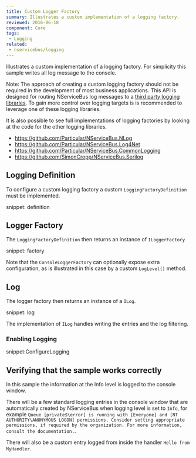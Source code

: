 ```yaml
---
title: Custom Logger Factory
summary: Illustrates a custom implementation of a logging factory.
reviewed: 2016-06-18
component: Core
tags:
 - Logging
related:
 - nservicebus/logging
---
```



Illustrates a custom implementation of a logging factory. For simplicity this sample writes all log message to the console.

Note: The approach of creating a custom logging factory should not be required in the development of most business applications. This API is designed for routing NServiceBus log messages to a [third party logging libraries](/platform/extensions.md#logging). To gain more control over logging targets is is recommended to leverage one of these logging libraries.

It is also possible to see full implementations of logging factories by looking at the code for the other logging libraries.

 * https://github.com/Particular/NServiceBus.NLog
 * https://github.com/Particular/NServiceBus.Log4Net
 * https://github.com/Particular/NServiceBus.CommonLogging
 * https://github.com/SimonCropp/NServiceBus.Serilog


## Logging Definition

To configure a custom logging factory a custom `LoggingFactoryDefinition` must be implemented.

snippet: definition


## Logger Factory

The `LoggingFactoryDefinition` then returns an instance of `ILoggerFactory`

snippet: factory

Note that the `ConsoleLoggerFactory` can optionally expose extra configuration, as is illustrated in this case by a custom `LogLevel()` method.


## Log

The logger factory then returns an instance of a `ILog`.

snippet: log

The implementation of `ILog` handles writing the entries and the log filtering.


### Enabling Logging

snippet:ConfigureLogging


## Verifying that the sample works correctly

In this sample the information at the Info level is logged to the console window.

There will be a few standard logging entries in the console window that are automatically created by NServiceBus when logging level is set to `Info`, for example `Queue [private$\error] is running with [Everyone] and [NT AUTHORITY\ANONYMOUS LOGON] permissions. Consider setting appropriate permissions, if required by the organization. For more information, consult the documentation.`. 

There will also be a custom entry logged from inside the handler `Hello from MyHandler`.